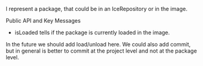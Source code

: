 I represent a package, that could be in an IceRepository or in the image.

Public API and Key Messages
- isLoaded tells if the package is currently loaded in the image.

In the future we should add load/unload here.
We could also add commit, but in general is better to commit at the project level and not at the package level.